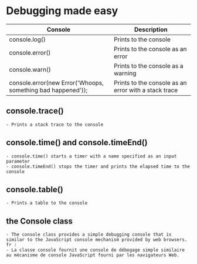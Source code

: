 # Debugging made easy 

|   Console                                                   |   Description                                        |
|------------------------------------------------------------ |------------------------------------------------------|
| console.log()                                               | Prints to the console                                |
| console.error()                                             | Prints to the console as an error                    |
| console.warn()                                              | Prints to the console as a warning                   |
| console.error(new Error('Whoops, something bad happened')); | Prints to the console as an error with a stack trace |

## console.trace() 
    - Prints a stack trace to the console

## console.time() and console.timeEnd()
    - console.time() starts a timer with a name specified as an input parameter
    - console.timeEnd() stops the timer and prints the elapsed time to the console

## console.table()
    - Prints a table to the console

## the Console class
    - The console class provides a simple debugging console that is similar to the JavaScript console mechanism provided by web browsers.
    fr : 
    - La classe console fournit une console de débogage simple similaire au mécanisme de console JavaScript fourni par les navigateurs Web.